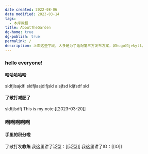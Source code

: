 ```yaml
---
date created: 2022-08-06
date modified: 2023-03-14
tags:
  - 本库教程
title: AboutTheGarden
dg-home: true
dg-publish: true
permalink: /
description: 上面这些字段，大多是为了适配第三方发布方案，如hugo和jekyll。
---
```


### hello everyone!

#### 哈哈哈哈哈
sldfjlsajdfl sldfjlasjdlfjsld
alsjfsd
ldjfsdf sld

#### 了散打减肥了
sldfjlsdfj
This is my note:[[2023-03-20]]

### 啊啊啊啊啊
#### 手里的积分啦
了散打发**教练**
我这里讲了泛型：[[泛型]]
我这里讲了IO：[[IO]]

